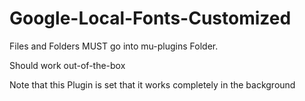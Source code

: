 # Google-Local-Fonts-Customized

Files and Folders MUST go into mu-plugins Folder. 

Should work out-of-the-box

Note that this Plugin is set that it works completely in the background 
